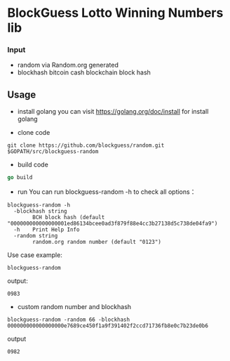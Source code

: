 # BlockGuess Lotto Winning Numbers lib

### Input
* random via Random.org generated
* blockhash bitcoin cash blockchain block hash

## Usage

* install golang
  you can visit https://golang.org/doc/install for install golang
  
* clone code 
 ```git
 git clone https://github.com/blockguess/random.git $GOPATH/src/blockguess-random
 ```
* build code
 ```go
 go build 
 ```
 
* run
You can run blockguess-random -h to check all options：
```
blockguess-random -h
  -blockhash string
    	BCH block hash (default "000000000000000001ed86134bcee0ad3f879f88e4cc3b27138d5c738de04fa9")
  -h	Print Help Info
  -random string
    	random.org random number (default "0123")
```
Use case example:
```
blockguess-random
```
output:
```
0983
```

* custom random number and blockhash
```
blockguess-random -random 66 -blockhash 000000000000000000e7689ce450f1a9f391402f2ccd71736fb8e0c7b23de0b6
```
output
```
0982
```


